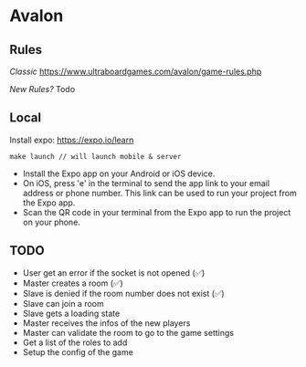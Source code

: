 # Avalon

## Rules

_Classic_
https://www.ultraboardgames.com/avalon/game-rules.php

_New Rules?_
Todo

## Local

Install expo: https://expo.io/learn

```
make launch // will launch mobile & server
```

- Install the Expo app on your Android or iOS device.
- On iOS, press 'e' in the terminal to send the app link to your email address or phone number. This link can be used to run your project from the Expo app.
- Scan the QR code in your terminal from the Expo app to run the project on your phone.

## TODO

- User get an error if the socket is not opened (✅)
- Master creates a room (✅)
- Slave is denied if the room number does not exist (✅)
- Slave can join a room
- Slave gets a loading state
- Master receives the infos of the new players
- Master can validate the room to go to the game settings
- Get a list of the roles to add
- Setup the config of the game
